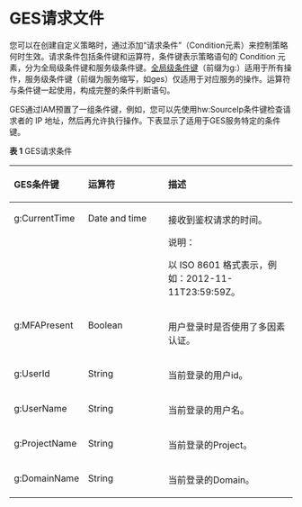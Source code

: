 # GES请求文件<a name="ges_01_0071"></a>

您可以在创建自定义策略时，通过添加“请求条件”（Condition元素）来控制策略何时生效。请求条件包括条件键和运算符，条件键表示策略语句的 Condition 元素，分为全局级条件键和服务级条件键。[全局级条件键](https://support.huaweicloud.com/usermanual-iam/iam_01_0017.html)（前缀为g:）适用于所有操作，服务级条件键（前缀为服务缩写，如ges）仅适用于对应服务的操作。运算符与条件键一起使用，构成完整的条件判断语句。

GES通过IAM预置了一组条件键，例如，您可以先使用hw:SourceIp条件键检查请求者的 IP 地址，然后再允许执行操作。下表显示了适用于GES服务特定的条件键。

**表 1**  GES请求条件

<a name="table198664321589"></a>
<table><thead align="left"><tr id="row1538733145813"><th class="cellrowborder" valign="top" width="25.509999999999998%" id="mcps1.2.4.1.1"><p id="p338173325815"><a name="p338173325815"></a><a name="p338173325815"></a>GES条件键</p>
</th>
<th class="cellrowborder" valign="top" width="28.57%" id="mcps1.2.4.1.2"><p id="p738933175812"><a name="p738933175812"></a><a name="p738933175812"></a>运算符</p>
</th>
<th class="cellrowborder" valign="top" width="45.92%" id="mcps1.2.4.1.3"><p id="p17398335586"><a name="p17398335586"></a><a name="p17398335586"></a>描述</p>
</th>
</tr>
</thead>
<tbody><tr id="row143919330583"><td class="cellrowborder" valign="top" width="25.509999999999998%" headers="mcps1.2.4.1.1 "><p id="p19919142173917"><a name="p19919142173917"></a><a name="p19919142173917"></a>g:CurrentTime</p>
</td>
<td class="cellrowborder" valign="top" width="28.57%" headers="mcps1.2.4.1.2 "><p id="p155913814012"><a name="p155913814012"></a><a name="p155913814012"></a>Date and time</p>
</td>
<td class="cellrowborder" valign="top" width="45.92%" headers="mcps1.2.4.1.3 "><p id="p17727152964018"><a name="p17727152964018"></a><a name="p17727152964018"></a>接收到鉴权请求的时间。</p>
<div class="note" id="note1351115310408"><a name="note1351115310408"></a><a name="note1351115310408"></a><span class="notetitle"> 说明： </span><div class="notebody"><p id="p1261205354015"><a name="p1261205354015"></a><a name="p1261205354015"></a>以 ISO 8601 格式表示，例如：2012-11-11T23:59:59Z。</p>
</div></div>
</td>
</tr>
<tr id="row3745155113913"><td class="cellrowborder" valign="top" width="25.509999999999998%" headers="mcps1.2.4.1.1 "><p id="p16919152112397"><a name="p16919152112397"></a><a name="p16919152112397"></a>g:MFAPresent</p>
</td>
<td class="cellrowborder" valign="top" width="28.57%" headers="mcps1.2.4.1.2 "><p id="p056013824016"><a name="p056013824016"></a><a name="p056013824016"></a>Boolean</p>
</td>
<td class="cellrowborder" valign="top" width="45.92%" headers="mcps1.2.4.1.3 "><p id="p672712912402"><a name="p672712912402"></a><a name="p672712912402"></a>用户登录时是否使用了多因素认证。</p>
</td>
</tr>
<tr id="row14691705398"><td class="cellrowborder" valign="top" width="25.509999999999998%" headers="mcps1.2.4.1.1 "><p id="p12919321193915"><a name="p12919321193915"></a><a name="p12919321193915"></a>g:UserId</p>
</td>
<td class="cellrowborder" valign="top" width="28.57%" headers="mcps1.2.4.1.2 "><p id="p456015854016"><a name="p456015854016"></a><a name="p456015854016"></a>String</p>
</td>
<td class="cellrowborder" valign="top" width="45.92%" headers="mcps1.2.4.1.3 "><p id="p172782916402"><a name="p172782916402"></a><a name="p172782916402"></a>当前登录的用户id。</p>
</td>
</tr>
<tr id="row836712155397"><td class="cellrowborder" valign="top" width="25.509999999999998%" headers="mcps1.2.4.1.1 "><p id="p5919162113919"><a name="p5919162113919"></a><a name="p5919162113919"></a>g:UserName</p>
</td>
<td class="cellrowborder" valign="top" width="28.57%" headers="mcps1.2.4.1.2 "><p id="p3560488402"><a name="p3560488402"></a><a name="p3560488402"></a>String</p>
</td>
<td class="cellrowborder" valign="top" width="45.92%" headers="mcps1.2.4.1.3 "><p id="p13727129144018"><a name="p13727129144018"></a><a name="p13727129144018"></a>当前登录的用户名。</p>
</td>
</tr>
<tr id="row15368315143920"><td class="cellrowborder" valign="top" width="25.509999999999998%" headers="mcps1.2.4.1.1 "><p id="p991912214397"><a name="p991912214397"></a><a name="p991912214397"></a>g:ProjectName</p>
</td>
<td class="cellrowborder" valign="top" width="28.57%" headers="mcps1.2.4.1.2 "><p id="p4560178124011"><a name="p4560178124011"></a><a name="p4560178124011"></a>String</p>
</td>
<td class="cellrowborder" valign="top" width="45.92%" headers="mcps1.2.4.1.3 "><p id="p9727729194010"><a name="p9727729194010"></a><a name="p9727729194010"></a>当前登录的Project。</p>
</td>
</tr>
<tr id="row136916154397"><td class="cellrowborder" valign="top" width="25.509999999999998%" headers="mcps1.2.4.1.1 "><p id="p159190217393"><a name="p159190217393"></a><a name="p159190217393"></a>g:DomainName</p>
</td>
<td class="cellrowborder" valign="top" width="28.57%" headers="mcps1.2.4.1.2 "><p id="p15560889409"><a name="p15560889409"></a><a name="p15560889409"></a>String</p>
</td>
<td class="cellrowborder" valign="top" width="45.92%" headers="mcps1.2.4.1.3 "><p id="p07271829124010"><a name="p07271829124010"></a><a name="p07271829124010"></a>当前登录的Domain。</p>
</td>
</tr>
</tbody>
</table>

